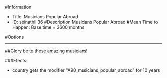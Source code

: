 #Information
 - Title: Musicians Popular Abroad
 - ID: seinathil.36
#Description
Musicians Popular Abroad
#Mean Time to Happen:
Base time = 3600 months

#Options

___
##Glory be to these amazing musicians!

###Efects:<ul><li>country gets the modifier "A90_musicians_popular_abroad" for 10 years</li></ul>
